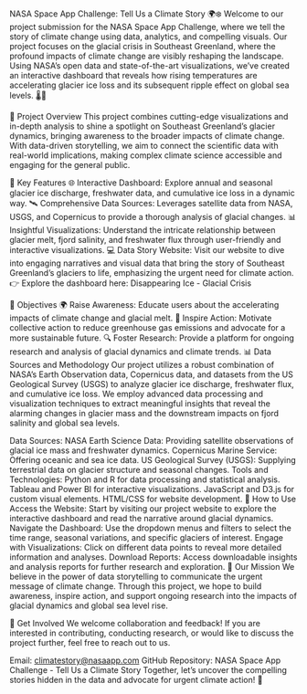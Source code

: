 NASA Space App Challenge: Tell Us a Climate Story 🌍❄️
Welcome to our project submission for the NASA Space App Challenge, where we tell the story of climate change using data, analytics, and compelling visuals. Our project focuses on the glacial crisis in Southeast Greenland, where the profound impacts of climate change are visibly reshaping the landscape. Using NASA’s open data and state-of-the-art visualizations, we’ve created an interactive dashboard that reveals how rising temperatures are accelerating glacier ice loss and its subsequent ripple effect on global sea levels. 🌡️🌊

🌟 Project Overview
This project combines cutting-edge visualizations and in-depth analysis to shine a spotlight on Southeast Greenland’s glacier dynamics, bringing awareness to the broader impacts of climate change. With data-driven storytelling, we aim to connect the scientific data with real-world implications, making complex climate science accessible and engaging for the general public.

🚀 Key Features
🌐 Interactive Dashboard: Explore annual and seasonal glacier ice discharge, freshwater data, and cumulative ice loss in a dynamic way.
🛰️ Comprehensive Data Sources: Leverages satellite data from NASA, USGS, and Copernicus to provide a thorough analysis of glacial changes.
📊 Insightful Visualizations: Understand the intricate relationship between glacier melt, fjord salinity, and freshwater flux through user-friendly and interactive visualizations.
💻 Data Story Website: Visit our website to dive into engaging narratives and visual data that bring the story of Southeast Greenland’s glaciers to life, emphasizing the urgent need for climate action.
👉 Explore the dashboard here: Disappearing Ice - Glacial Crisis

🎯 Objectives
🌍 Raise Awareness: Educate users about the accelerating impacts of climate change and glacial melt.
💪 Inspire Action: Motivate collective action to reduce greenhouse gas emissions and advocate for a more sustainable future.
🔍 Foster Research: Provide a platform for ongoing research and analysis of glacial dynamics and climate trends.
📊 Data Sources and Methodology
Our project utilizes a robust combination of NASA’s Earth Observation data, Copernicus data, and datasets from the US Geological Survey (USGS) to analyze glacier ice discharge, freshwater flux, and cumulative ice loss. We employ advanced data processing and visualization techniques to extract meaningful insights that reveal the alarming changes in glacier mass and the downstream impacts on fjord salinity and global sea levels.

Data Sources:
NASA Earth Science Data: Providing satellite observations of glacial ice mass and freshwater dynamics.
Copernicus Marine Service: Offering oceanic and sea ice data.
US Geological Survey (USGS): Supplying terrestrial data on glacier structure and seasonal changes.
Tools and Technologies:
Python and R for data processing and statistical analysis.
Tableau and Power BI for interactive visualizations.
JavaScript and D3.js for custom visual elements.
HTML/CSS for website development.
📝 How to Use
Access the Website: Start by visiting our project website to explore the interactive dashboard and read the narrative around glacial dynamics.
Navigate the Dashboard: Use the dropdown menus and filters to select the time range, seasonal variations, and specific glaciers of interest.
Engage with Visualizations: Click on different data points to reveal more detailed information and analyses.
Download Reports: Access downloadable insights and analysis reports for further research and exploration.
🌱 Our Mission
We believe in the power of data storytelling to communicate the urgent message of climate change. Through this project, we hope to build awareness, inspire action, and support ongoing research into the impacts of glacial dynamics and global sea level rise.

🤝 Get Involved
We welcome collaboration and feedback! If you are interested in contributing, conducting research, or would like to discuss the project further, feel free to reach out to us.

Email: climatestory@nasaapp.com
GitHub Repository: NASA Space App Challenge - Tell Us a Climate Story
Together, let’s uncover the compelling stories hidden in the data and advocate for urgent climate action! 🌱
